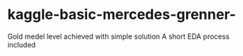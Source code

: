 # kaggle-basic-mercedes-grenner-
Gold medel level achieved with simple solution 
A short EDA process included
